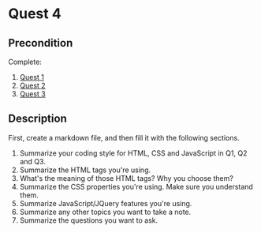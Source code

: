 # Quest 4

## Precondition

Complete:

1. [Quest 1](../Q1)
1. [Quest 2](../Q2)
1. [Quest 3](../Q3)

## Description

First, create a markdown file, and then fill it with the following sections.

1. Summarize your coding style for HTML, CSS and JavaScript in Q1, Q2 and Q3.
1. Summarize the HTML tags you're using.
1. What's the meaning of those HTML tags? Why you choose them?
1. Summarize the CSS properties you're using. Make sure you understand them.
1. Summarize JavaScript/JQuery features you're using.
1. Summarize any other topics you want to take a note.
1. Summarize the questions you want to ask.
